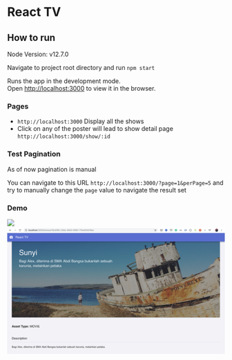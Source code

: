 # React TV

## How to run

Node Version: v12.7.0

Navigate to project root directory and run `npm start`

Runs the app in the development mode.<br>
Open [http://localhost:3000](http://localhost:3000) to view it in the browser.

### Pages

- `http://localhost:3000` Display all the shows
- Click on any of the poster will lead to show detail page `http://localhost:3000/show/:id`

### Test Pagination

As of now pagination is manual

You can navigate to this URL `http://localhost:3000/?page=1&perPage=5` and try to manually change the `page` value to navigate the result set

### Demo

<img src="public/shows.png">
<img src="public/show.png">
